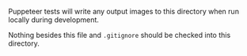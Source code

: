Puppeteer tests will write any output images to this directory when run locally during development.

Nothing besides this file and `.gitignore` should be checked into this directory.

